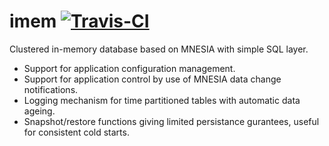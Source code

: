 imem <a href="https://magnum.travis-ci.com/k2informatics/imem"><img src="https://magnum.travis-ci.com/k2informatics/imem.svg?token=jAKQYF1CVGmsnuguN6iU&branch=master" alt="Travis-CI"></a>
====

Clustered in-memory database based on MNESIA with simple SQL layer.

* Support for application configuration management.
* Support for application control by use of MNESIA data change notifications.
* Logging mechanism for time partitioned tables with automatic data ageing.
* Snapshot/restore functions giving limited persistance gurantees, useful for consistent cold starts.
